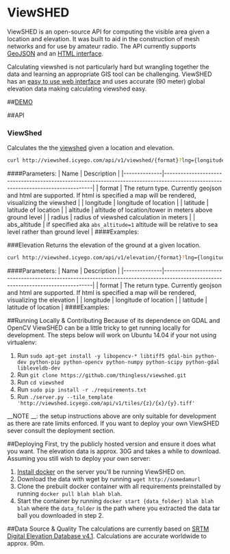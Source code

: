 ViewSHED
=========

ViewSHED is an open-source API for computing the visible area given a location and elevation. It was built to aid in the construction of mesh networks and for use by amateur radio. The API currently supports [GeoJSON](http://geojson.org/) and an [HTML interface](http://viewshed.icyego.com/viewshed).

Calculating viewshed is not particularly hard but wrangling together the data and learning an appropriate GIS tool can be challenging. ViewSHED has an [easy to use web interface](http://viewshed.icyego.com/viewshed) and uses accurate (90 meter) global elevation data making calculating viewshed easy.

##[DEMO](http://viewshed.icyego.com/viewshed)

##API
### ViewShed
Calculates the the [viewshed](https://en.wikipedia.org/wiki/Viewshed) given a location and elevation.
``` bash
curl http://viewshed.icyego.com/api/v1/viewshed/{format}?lng={longitude}&lat={latitude}&altitude={altitude}&radius={radius}
```
####Parameters:
| Name         | Description                                                                                                                      |
|--------------|----------------------------------------------------------------------------------------------------------------------------------|
| format       | The return type. Currently geojson and html are supported. If html is specified a map will be rendered, visualizing the viewshed |
| longitude    | longitude of location                                                                                                            |
| latitude     | latitude of location                                                                                                             |
| altitude     | altitude of location/tower in meters above ground level                                                                          |
| radius       | radius of viewshed calculation in meters                                                                                         |
| abs_altitude | if specified aka `abs_altitude=1` altitude will be relative to sea level rather than ground level                                |
####Examples:

###Elevation
Returns the elevation of the ground at a given location.
```bash
curl http://viewshed.icyego.com/api/v1/elevation/{format}?lng={longitude}&lat={latitude}
```
####Parameters:
| Name         | Description                                                                                                                      |
|--------------|----------------------------------------------------------------------------------------------------------------------------------|
| format       | The return type. Currently geojson and html are supported. If html is specified a map will be rendered, visualizing the elevation |
| longitude    | longitude of location                                                                                                            |
| latitude     | latitude of location                                                                                                         |
####Examples:


##Running Locally & Contributing
Because of its dependence on GDAL and OpenCV ViewSHED can be a little tricky to get running locally for development. The steps below will work on Ubuntu 14.04 if your not using virtualenv:

1. Run `sudo apt-get install -y libopencv-* libtiff5 gdal-bin python-dev python-pip python-opencv python-numpy python-scipy python-gdal libleveldb-dev`
2. Run `git clone https://github.com/thingless/viewshed.git`
3. Run `cd viewshed`
4. Run `sudo pip install -r ./requirements.txt`
5. Run `./server.py --tile_template 'http://viewshed.icyego.com/api/v1/tiles/{z}/{x}/{y}.tiff'`

__NOTE __: the setup instructions above are only suitable for development as there are rate limits enforced. If you want to deploy your own ViewSHED sever consult the deployment section.

##Deploying
First, try the publicly hosted version and ensure it does what you want. The elevation data is approx. 30G and takes a while to download. Assuming you still wish to deploy your own server:

1. [Install docker](https://docs.docker.com/engine/installation/) on the server you'll be running ViewSHED on.
2. Download the data with wget by running `wget http://somedamurl`
3. Clone the prebuilt docker container with all requirements preinstalled by running `docker pull blah blah blah`.
4. Start the container by running `docker start {data_folder} blah blah blah`
 where the `data_folder` is the path where you extracted the data tar ball you downloaded in step 2.

##Data Source & Quality
The calculations are currently based on [SRTM Digital Elevation Database v4.1](http://www.cgiar-csi.org/data/srtm-90m-digital-elevation-database-v4-1). Calculations are accurate worldwide to approx. 90m. 
